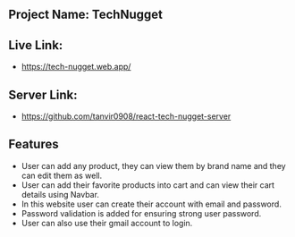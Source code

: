 ## Project Name: TechNugget

## Live Link: 
- https://tech-nugget.web.app/

## Server Link: 
- https://github.com/tanvir0908/react-tech-nugget-server

## Features
- User can add any product, they can view them by brand name and they can edit them as well.
- User can add their favorite products into cart and can view their cart details using Navbar.
- In this website user can create their account with email and password.
- Password validation is added for ensuring strong user password.
- User can also use their gmail account to login.
